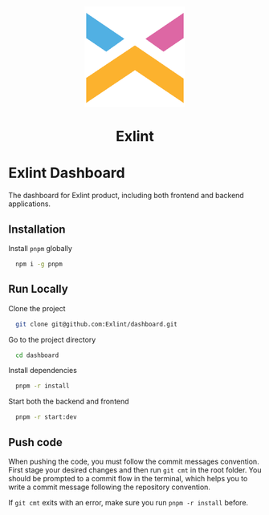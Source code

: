<p align="center"><img src="assets/brand.png" height="200" width="200"/></p>

<h1 align="center">Exlint</h1>

# Exlint Dashboard

The dashboard for Exlint product, including both frontend and backend applications.

## Installation

Install `pnpm` globally

```bash
  npm i -g pnpm
```

## Run Locally

Clone the project

```bash
  git clone git@github.com:Exlint/dashboard.git
```

Go to the project directory

```bash
  cd dashboard
```

Install dependencies

```bash
  pnpm -r install
```

Start both the backend and frontend

```bash
  pnpm -r start:dev
```

## Push code

When pushing the code, you must follow the commit messages convention.
First stage your desired changes and then run `git cmt` in the root folder.
You should be prompted to a commit flow in the terminal, which helps you to write a commit message following the repository convention.

If `git cmt` exits with an error, make sure you run `pnpm -r install` before.
